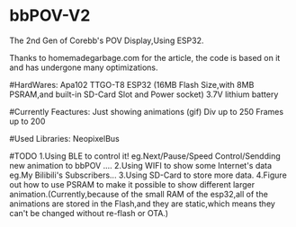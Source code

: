 # bbPOV-V2
The 2nd Gen of Corebb's POV Display,Using ESP32.

Thanks to homemadegarbage.com for the article, the code is based on it and has undergone many optimizations.

#HardWares:
Apa102
TTGO-T8 ESP32  (16MB Flash Size,with 8MB PSRAM,and built-in SD-Card Slot and Power socket)
3.7V lithium battery

#Currently Feactures:
Just showing animations (gif)
Div up to 250
Frames up to 200


#Used Libraries:
NeopixelBus

#TODO
1.Using BLE to control it! eg.Next/Pause/Speed Control/Sendding new animation to bbPOV ....
2.Using WIFI to show some Internet's data   eg.My Bilibili's Subscribers...
3.Using SD-Card to store more data.
4.Figure out how to use PSRAM to make it possible to show different larger animation.(Currently,because of the small RAM of the esp32,all of the animations are stored in the Flash,and they are static,which means they can't be changed without re-flash or OTA.) 
